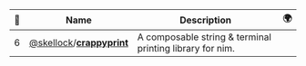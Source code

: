 |:star2: | Name | Description | 🌍|
|---|---|---|---|
|6|[@skellock](https://github.com/skellock)/[**crappyprint**](https://github.com/skellock/crappyprint)|A composable string & terminal printing library for nim.||

